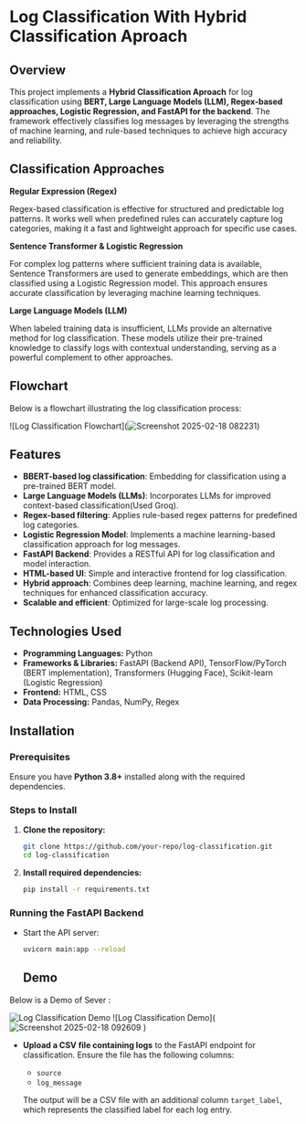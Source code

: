 # Log Classification With Hybrid Classification Aproach

## Overview
This project implements a **Hybrid Classification Aproach** for log classification using **BERT, Large Language Models (LLM), Regex-based approaches, Logistic Regression, and FastAPI for the backend**. The framework effectively classifies log messages by leveraging the strengths of machine learning, and rule-based techniques to achieve high accuracy and reliability.

## Classification Approaches

**Regular Expression (Regex)**

Regex-based classification is effective for structured and predictable log patterns. It works well when predefined rules can accurately capture log categories, making it a fast and lightweight approach for specific use cases.

**Sentence Transformer & Logistic Regression**

For complex log patterns where sufficient training data is available, Sentence Transformers are used to generate embeddings, which are then classified using a Logistic Regression model. This approach ensures accurate classification by leveraging machine learning techniques.

**Large Language Models (LLM)**

When labeled training data is insufficient, LLMs provide an alternative method for log classification. These models utilize their pre-trained knowledge to classify logs with contextual understanding, serving as a powerful complement to other approaches.

## Flowchart
Below is a flowchart illustrating the log classification process:

![Log Classification Flowchart](![Screenshot 2025-02-18 082231](https://github.com/user-attachments/assets/fa8f9ff7-e951-4bc9-865e-44eb66f27068))

## Features
- **BBERT-based log classification**: Embedding for classification using a pre-trained BERT model.
- **Large Language Models (LLMs)**: Incorporates LLMs for improved context-based classification(Used Groq).
- **Regex-based filtering**: Applies rule-based regex patterns for predefined log categories.
- **Logistic Regression Model**: Implements a machine learning-based classification approach for log messages.
- **FastAPI Backend**: Provides a RESTful API for log classification and model interaction.
- **HTML-based UI**: Simple and interactive frontend for log classification.
- **Hybrid approach**: Combines deep learning, machine learning, and regex techniques for enhanced classification accuracy.
- **Scalable and efficient**: Optimized for large-scale log processing.
  
## Technologies Used
- **Programming Languages:** Python
- **Frameworks & Libraries:** FastAPI (Backend API), TensorFlow/PyTorch (BERT implementation), Transformers (Hugging Face), Scikit-learn (Logistic Regression)
- **Frontend:** HTML, CSS
- **Data Processing:** Pandas, NumPy, Regex

## Installation
### Prerequisites
Ensure you have **Python 3.8+** installed along with the required dependencies.

### Steps to Install
1. **Clone the repository:**
   ```bash
   git clone https://github.com/your-repo/log-classification.git
   cd log-classification
   ```
2. **Install required dependencies:**
   ```bash
   pip install -r requirements.txt
   ```
### Running the FastAPI Backend
- Start the API server:
  ```bash
  uvicorn main:app --reload
  ```
  ## Demo 
Below is a Demo of Sever :

![Log Classification Demo](![image](https://github.com/user-attachments/assets/35eefcac-2b64-4a82-93ac-35ee76abc998)
)
![Log Classification Demo](![Screenshot 2025-02-18 092609](https://github.com/user-attachments/assets/4553c3e6-dca4-48dc-ae88-cee707777e16)
)
- **Upload a CSV file containing logs** to the FastAPI endpoint for classification. Ensure the file has the following columns:
  - `source`
  - `log_message`
  
  The output will be a CSV file with an additional column `target_label`, which represents the classified label for each log entry.
